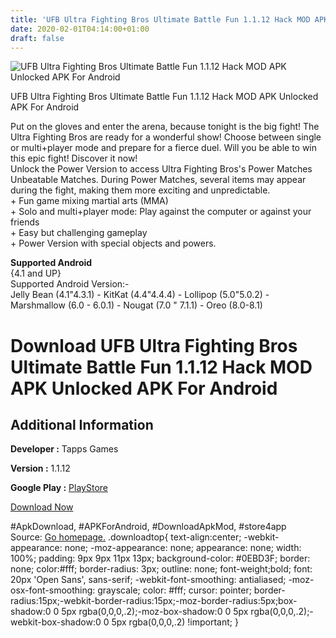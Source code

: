 ```yaml
---
title: 'UFB Ultra Fighting Bros Ultimate Battle Fun 1.1.12 Hack MOD APK Unlocked APK For Android'
date: 2020-02-01T04:14:00+01:00
draft: false
---
```


![UFB Ultra Fighting Bros Ultimate Battle Fun 1.1.12 Hack MOD APK Unlocked APK For Android](https://i2.wp.com/apkhome.net/wp-content/uploads/2018/06/UFB-Ultra-Fighting-Bros-Ultimate-Battle-Fun-1.1.12.png "UFB Ultra Fighting Bros Ultimate Battle Fun 1.1.12 Hack MOD APK Unlocked APK For Android")

  

UFB Ultra Fighting Bros Ultimate Battle Fun 1.1.12 Hack MOD APK Unlocked APK For Android

Put on the gloves and enter the arena, because tonight is the big fight! The Ultra Fighting Bros are ready for a wonderful show! Choose between single or multi+player mode and prepare for a fierce duel. Will you be able to win this epic fight! Discover it now!  
Unlock the Power Version to access Ultra Fighting Bros's Power Matches Unbeatable Matches. During Power Matches, several items may appear during the fight, making them more exciting and unpredictable.  
\+ Fun game mixing martial arts (MMA)  
\+ Solo and multi+player mode: Play against the computer or against your friends  
\+ Easy but challenging gameplay  
\+ Power Version with special objects and powers.

**Supported Android**  
{4.1 and UP}  
Supported Android Version:-  
Jelly Bean (4.1"4.3.1) - KitKat (4.4"4.4.4) - Lollipop (5.0"5.0.2) - Marshmallow (6.0 - 6.0.1) - Nougat (7.0 " 7.1.1) - Oreo (8.0-8.1)

Download UFB Ultra Fighting Bros Ultimate Battle Fun 1.1.12 Hack MOD APK Unlocked APK For Android
=================================================================================================

Additional Information
----------------------

**Developer :** Tapps Games

**Version :** 1.1.12

**Google Play :** [PlayStore](https://play.google.com/store/apps/details?id=br.com.tapps.ufb&hl=)

  

[Download Now](https://store4app.co/post/ufb-ultra-fighting-bros-ultimate-battle-fun-1-1-12-hack-mod-apk-unlocked-apk-for-android_1573670719)

  
#ApkDownload, #APKForAndroid, #DownloadApkMod, #store4app  
Source: [Go homepage.](https://store4app.co/post/ufb-ultra-fighting-bros-ultimate-battle-fun-1-1-12-hack-mod-apk-unlocked-apk-for-android_1573670719) .downloadtop{ text-align:center; -webkit-appearance: none; -moz-appearance: none; appearance: none; width: 100%; padding: 9px 9px 11px 13px; background-color: #0EBD3F; border: none; color:#fff; border-radius: 3px; outline: none; font-weight;bold; font: 20px 'Open Sans', sans-serif; -webkit-font-smoothing: antialiased; -moz-osx-font-smoothing: grayscale; color: #fff; cursor: pointer; border-radius:15px;-webkit-border-radius:15px;-moz-border-radius:5px;box-shadow:0 0 5px rgba(0,0,0,.2);-moz-box-shadow:0 0 5px rgba(0,0,0,.2);-webkit-box-shadow:0 0 5px rgba(0,0,0,.2) !important; }